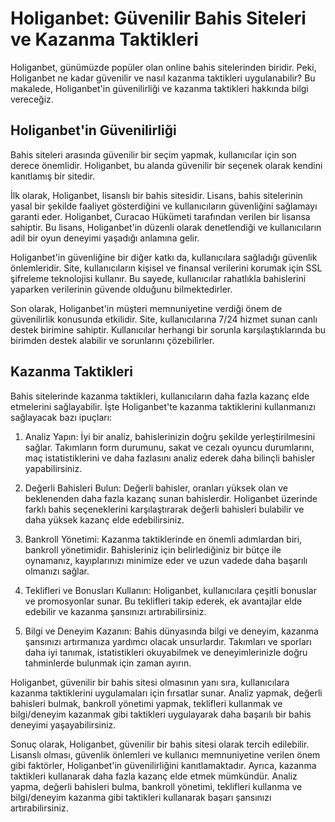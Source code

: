 # Holiganbet: Güvenilir Bahis Siteleri ve Kazanma Taktikleri

Holiganbet, günümüzde popüler olan online bahis sitelerinden biridir. Peki, Holiganbet ne kadar güvenilir ve nasıl kazanma taktikleri uygulanabilir? Bu makalede, Holiganbet'in güvenilirliği ve kazanma taktikleri hakkında bilgi vereceğiz.

## Holiganbet'in Güvenilirliği
Bahis siteleri arasında güvenilir bir seçim yapmak, kullanıcılar için son derece önemlidir. Holiganbet, bu alanda güvenilir bir seçenek olarak kendini kanıtlamış bir sitedir. 

İlk olarak, Holiganbet, lisanslı bir bahis sitesidir. Lisans, bahis sitelerinin yasal bir şekilde faaliyet gösterdiğini ve kullanıcıların güvenliğini sağlamayı garanti eder. Holiganbet, Curacao Hükümeti tarafından verilen bir lisansa sahiptir. Bu lisans, Holiganbet'in düzenli olarak denetlendiği ve kullanıcıların adil bir oyun deneyimi yaşadığı anlamına gelir.

Holiganbet'in güvenliğine bir diğer katkı da, kullanıcılara sağladığı güvenlik önlemleridir. Site, kullanıcıların kişisel ve finansal verilerini korumak için SSL şifreleme teknolojisi kullanır. Bu sayede, kullanıcılar rahatlıkla bahislerini yaparken verilerinin güvende olduğunu bilmektedirler.

Son olarak, Holiganbet'in müşteri memnuniyetine verdiği önem de güvenilirlik konusunda etkilidir. Site, kullanıcılarına 7/24 hizmet sunan canlı destek birimine sahiptir. Kullanıcılar herhangi bir sorunla karşılaştıklarında bu birimden destek alabilir ve sorunlarını çözebilirler.

## Kazanma Taktikleri
Bahis sitelerinde kazanma taktikleri, kullanıcıların daha fazla kazanç elde etmelerini sağlayabilir. İşte Holiganbet'te kazanma taktiklerini kullanmanızı sağlayacak bazı ipuçları:

1. Analiz Yapın: İyi bir analiz, bahislerinizin doğru şekilde yerleştirilmesini sağlar. Takımların form durumunu, sakat ve cezalı oyuncu durumlarını, maç istatistiklerini ve daha fazlasını analiz ederek daha bilinçli bahisler yapabilirsiniz.

2. Değerli Bahisleri Bulun: Değerli bahisler, oranları yüksek olan ve beklenenden daha fazla kazanç sunan bahislerdir. Holiganbet üzerinde farklı bahis seçeneklerini karşılaştırarak değerli bahisleri bulabilir ve daha yüksek kazanç elde edebilirsiniz.

3. Bankroll Yönetimi: Kazanma taktiklerinde en önemli adımlardan biri, bankroll yönetimidir. Bahisleriniz için belirlediğiniz bir bütçe ile oynamanız, kayıplarınızı minimize eder ve uzun vadede daha başarılı olmanızı sağlar.

4. Teklifleri ve Bonusları Kullanın: Holiganbet, kullanıcılara çeşitli bonuslar ve promosyonlar sunar. Bu teklifleri takip ederek, ek avantajlar elde edebilir ve kazanma şansınızı artırabilirsiniz.

5. Bilgi ve Deneyim Kazanın: Bahis dünyasında bilgi ve deneyim, kazanma şansınızı artırmanıza yardımcı olacak unsurlardır. Takımları ve sporları daha iyi tanımak, istatistikleri okuyabilmek ve deneyimlerinizle doğru tahminlerde bulunmak için zaman ayırın.

Holiganbet, güvenilir bir bahis sitesi olmasının yanı sıra, kullanıcılara kazanma taktiklerini uygulamaları için fırsatlar sunar. Analiz yapmak, değerli bahisleri bulmak, bankroll yönetimi yapmak, teklifleri kullanmak ve bilgi/deneyim kazanmak gibi taktikleri uygulayarak daha başarılı bir bahis deneyimi yaşayabilirsiniz.

Sonuç olarak, Holiganbet, güvenilir bir bahis sitesi olarak tercih edilebilir. Lisanslı olması, güvenlik önlemleri ve kullanıcı memnuniyetine verilen önem gibi faktörler, Holiganbet'in güvenilirliğini kanıtlamaktadır. Ayrıca, kazanma taktikleri kullanarak daha fazla kazanç elde etmek mümkündür. Analiz yapma, değerli bahisleri bulma, bankroll yönetimi, teklifleri kullanma ve bilgi/deneyim kazanma gibi taktikleri kullanarak başarı şansınızı artırabilirsiniz.